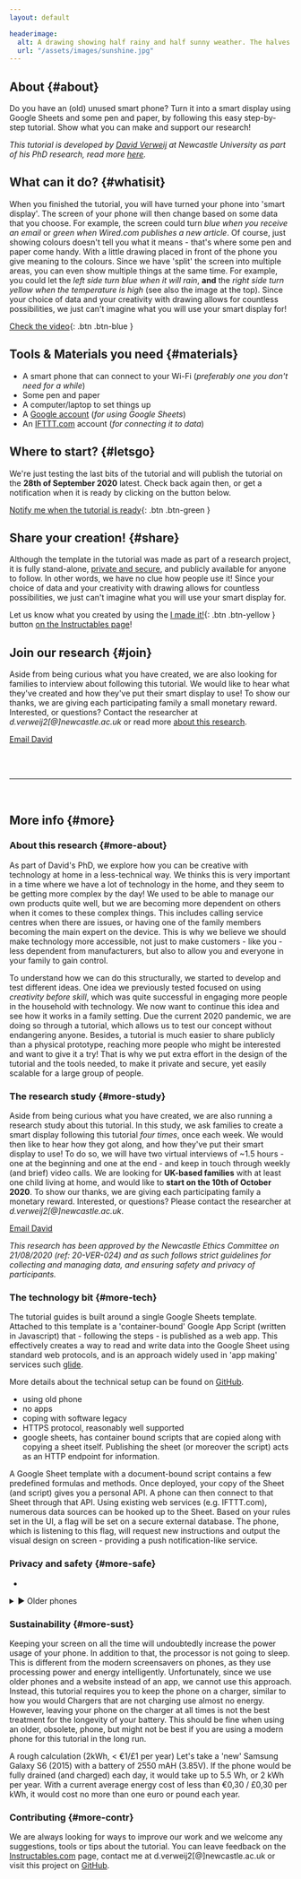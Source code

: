 ```yaml
---
layout: default

headerimage:
  alt: A drawing showing half rainy and half sunny weather. The halves are highlighted depending on the weather, using a phone placed behind the drawing
  url: "/assets/images/sunshine.jpg"
---
```


## About {#about}
Do you have an (old) unused smart phone? Turn it into a smart display using Google Sheets and some pen and paper, by following this easy step-by-step tutorial. Show what you can make and support our research!

_This tutorial is developed by [David Verweij](https://openlab.ncl.ac.uk/people/david-verweij/) at Newcastle University as part of his PhD research, read more [here](#more-about)._

## What can it do? {#whatisit}
When you finished the tutorial, you will have turned your phone into 'smart display'. The screen of your phone will then change based on some data that you choose. For example, the screen could turn _blue when you receive an email_ or _green when Wired.com publishes a new article_. Of course, just showing colours doesn't tell you what it means - that's where some pen and paper come handy. With a little drawing placed in front of the phone you give meaning to the colours. Since we have 'split' the screen into multiple areas, you can even show multiple things at the same time. For example, you could let the _left side turn blue when it will rain_, **and** the _right side turn yellow when the temperature is high_ (see also the image at the top). Since your choice of data and your creativity with drawing allows for countless possibilities, we just can't imagine what you will use your smart display for!

[Check the video](#video){: .btn .btn-blue }

## Tools & Materials you need {#materials}
- A smart phone that can connect to your Wi-Fi (_preferably one you don't need for a while_)
- Some pen and paper
- A computer/laptop to set things up
- A [Google account](https://myaccount.google.com/) (_for using Google Sheets_)
- An [IFTTT.com](https://www.ifttt.com/) account (_for connecting it to data_)

## Where to start? {#letsgo}
We're just testing the last bits of the tutorial and will publish the tutorial on the **28th of September 2020** latest. Check back again then, or get a notification when it is ready by clicking on the button below.

[Notify me when the tutorial is ready](https://forms.gle/DuNouDBeYJBhXBcDA){: .btn .btn-green }

## Share your creation! {#share}
Although the template in the tutorial was made as part of a research project, it is fully stand-alone, [private and secure](#more-safe), and publicly available for anyone to follow. In other words, we have no clue how people use it! Since your choice of data and your creativity with drawing allows for countless possibilities, we just can't imagine what you will use your smart display for.

Let us know what you created by using the [I made it!](#imadeits){: .btn .btn-yellow } button [on the Instructables page](#instructable)!

## Join our research {#join}
Aside from being curious what you have created, we are also looking for families to interview about following this tutorial. We would like to hear what they've created and how they've put their smart display to use! To show our thanks, we are giving each participating family a small monetary reward. Interested, or questions? Contact the researcher at _d.verweij2[@]newcastle.ac.uk_ or read more [about this research](#faq-study).

<a type ='button' name='button' class="btn btn-purple" href="mailto:d.verweij2@newcastle.ac.uk?subject=Phone%20Grown%20Research%20Tutorial&body=Hi%20David," target="_blank">Email David</a>

<br/>
<br/>
<hr/>
<br/>

## More info {#more}

### About this research {#more-about}
As part of David's PhD, we explore how you can be creative with technology at home in a less-technical way. We thinks this is very important in a time where we have a lot of technology in the home, and they seem to be getting more complex by the day! We used to be able to manage our own products quite well, but we are becoming more dependent on others when it comes to these complex things. This includes calling service centres when there are issues, or having one of the family members becoming the main expert on the device. This is why we believe we should make technology more accessible, not just to make customers - like you - less dependent from manufacturers, but also to allow you and everyone in your family to gain control.

To understand how we can do this structurally, we started to develop and test different ideas. One idea we previously tested focused on using _creativity before skill_, which was quite successful in engaging more people in the household with technology. We now want to continue this idea and see how it works in a family setting. Due the current 2020 pandemic, we are doing so through a tutorial, which allows us to test our concept without endangering anyone. Besides, a tutorial is much easier to share publicly than a physical prototype, reaching more people who might be interested and want to give it a try! That is why we put extra effort in the design of the tutorial and the tools needed, to make it private and secure, yet easily scalable for a large group of people.

### The research study {#more-study}
Aside from being curious what you have created, we are also running a research study about this tutorial. In this study, we ask families to create a smart display following this tutorial _four times_, once each week. We would then like to hear how they got along, and how they've put their smart display to use! To do so, we will have two virtual interviews of ~1.5 hours - one at the beginning and one at the end - and keep in touch through weekly (and brief) video calls. We are looking for **UK-based families**  with at least one child living at home, and would like to **start on the 10th of October 2020**. To show our thanks, we are giving each participating family a monetary reward. Interested, or questions? Please contact the researcher at _d.verweij2[@]newcastle.ac.uk_.

<a type ='button' name='button' class="btn btn-purple" href="mailto:d.verweij2@newcastle.ac.uk?subject=Phone%20Grown%20Research%20Tutorial&body=Hi%20David," target="_blank">Email David</a>

_This research has been approved by the Newcastle Ethics Committee on 21/08/2020 (ref: 20-VER-024) and as such follows strict guidelines for collecting and managing data, and ensuring safety and privacy of participants._

<!--


What we see here on the slide is our exploration to motivate and enable families to tinker with IoT that hopefully mitigates these two concerns we have. At this moment, we are conducting a user study where families follow a tutorial, or instructable, that guides them through setting up a older phone they have laying around as an ambient information display. The purpose is that it should be simple and familiar, so it only requires them to visit a webpage on their old phone, and use a Google Sheet spreadsheet as a kind of user interface for changing settings. It might not be apparent on this picture, but the phone is basically directly showing a spreadsheet, with half of the cells being coloured blue, and the other half yellow. But, it also needs some craft-based investment to make the data representation meaningful. As you can see in the picture, we need some kind of drawing overlay to make the output meaningful.

# The point
The underlying concept here is that we build on existing platforms and familiar interactivity,  or what we called in the paper 'unplatformed repurposing'. Not only should this lower the barrier to get involved or interested, it should allow people of different skill levels to become more invested. For example, in this case someone could dive into spreadsheet formulas and chain various services together. Or, you could play around with colouring the background, or perhaps spend more time of different drawings. In our case we could apply this 'unplatformed repurposing' as the phone is build around standardised protocols. Of course, it depends on a third party - or Google Sheets in this case, , but since it has as screen and web-browser we could easily swap 'providers' as a matter of speaking. We think this unplatformed approach is transferable to more devices, but equally can be improved. Perhaps a more community driven, decentralised approach is more suitable. In this workshop, we'd love to discuss how we can move towards more decentralise control and agency - though at the same time, prevent the need for a digital mindset or skills. Thanks you.

-->
### The technology bit {#more-tech}

The tutorial guides is built around a single Google Sheets template. Attached to this template is a 'container-bound' Google App Script (written in Javascript) that - following the steps - is published as a web app. This effectively creates a way to read and write data into the Google Sheet using standard web protocols, and is an approach widely used in 'app making' services such [glide](https://www.glideapps.com/).

More details about the technical setup can be found on [GitHub](https://github.com/davidverweij/phone-grown).

- using old phone
- no apps
- coping with software legacy
- HTTPS protocol, reasonably well supported
- google sheets, has container bound scripts that are copied along with copying a sheet itself. Publishing the sheet (or moreover the script) acts as an HTTP endpoint for information.

A Google Sheet template with a document-bound script contains a few predefined formulas and methods. Once deployed, your copy of the Sheet (and script) gives you a personal API. A phone can then connect to that Sheet through that API. Using existing web services (e.g. IFTTT.com), numerous data sources can be hooked up to the Sheet. Based on your rules set in the UI, a flag will be set on a secure external database. The phone, which is listening to this flag, will request new instructions and output the visual design on screen - providing a push notification-like service.

### Privacy and safety {#more-safe}
-

<details markdown="block">
  <summary>
    &#9658; Older phones
  </summary>
> Most phones do not receive security updates after ~3 years<sup>*</sup> and become vulnerable for security breaches and 'hacks'. If you are not using the phone for any other purposes, we suggest to 'factory reset' your phone. __This will delete all files, apps and data on the phone__, and can often be done from the phone's `Settings` menu. Whether you did a factory reset or not, it is always good practice to update the software and security updates to the latest version (as far as it goes). Here is how to do that for [Android](https://support.google.com/android/answer/7680439?hl=en-GB) or [iOS](https://support.apple.com/en-gb/HT204204).

> _<sup>*</sup> For iOS devices this is roughly after 5 year since its release, for Android this is often shorter (~3 years). You can read more about [the safety of using older phones here](https://www.tomsguide.com/uk/us/old-phones-unsafe,news-24846.html?region-switch=1593506477)._
</details>

<!--

-->

### Sustainability {#more-sust}
Keeping your screen on all the time will undoubtedly increase the power usage of your phone. In addition to that, the processor is not going to sleep. This is different from the modern screensavers on phones, as they use processing power and energy intelligently. Unfortunately, since we use older phones and a website instead of an app, we cannot use this approach. Instead, this tutorial requires you to keep the phone on a charger, similar to how you would Chargers that are not charging use almost no energy. However, leaving your phone on the charger at all times is not the best treatment for the longevity of your battery. This should be fine when using an older, obsolete, phone, but might not be best if you are using a modern phone for this tutorial in the long run.

A rough calculation (2kWh, < €1/£1 per year)
Let's take a 'new' Samsung Galaxy S6 (2015) with a battery of 2550 mAH (3.85V). If the phone would be fully drained (and charged) each day, it would take up to 5.5 Wh, or 2 kWh per year. With a current average energy cost of less than €0,30 / £0,30 per kWh, it would cost no more than one euro or pound each year.

### Contributing {#more-contr}
We are always looking for ways to improve our work and we welcome any suggestions, tools or tips about the tutorial. You can leave feedback on the [Instructables.com](#instructablescom) page, contact me at d.verweij2[@]newcastle.ac.uk or visit this project on [GitHub](https://github.com/davidverweij/phone-grown).
